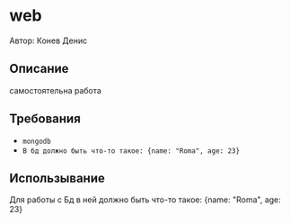 # web
Автор: Конев Денис

## Описание
самостоятельна работа

## Требования
* `mongodb`
* `В бд должно быть что-то такое: {name: "Roma", age: 23}`

## Использывание
Для работы с Бд в ней должно быть что-то такое: {name: "Roma", age: 23}